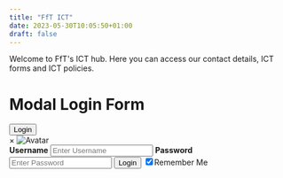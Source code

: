 ```yaml
---
title: "FfT ICT"
date: 2023-05-30T10:05:50+01:00
draft: false
---
```


Welcome to FfT's ICT hub. Here you can access our contact details, ICT forms and ICT policies.

<!DOCTYPE html>
<html lang="en">
<head>
<meta charset="UTF-8">
<meta name="viewport" content="width=device-width, initial-scale=1.0">
<title>MODAL LOGIN FORM</title>
</head>
<body>
<h1>Modal Login Form</h1>
<button onclick="document.getElementById('id01').style.display='block'" style="width: auto;">Login</button>
<div id="id01" class="modal">
<form class="modal-content animate" action="/action_page.php" method="POST">
<div class="imgcontainer">
<span onclick="document.getElementById('id01').style.display='none'" class="close" title="Close Modal">&times;</span>
<img src="img_avatar.png" alt="Avatar" class="avatar">
</div>
<div class="container">
<!-- Username -->
<label for="uname"><b>Username</b></label>
<input type="text" placeholder="Enter Username" name="uname" required>
<!-- Password -->
<label for="psw"><b>Password</b></label>
<input type="password" placeholder="Enter Password" name="psw" required>
<!-- Submit Button -->
<button type="submit">Login</button>
<label>
<input type="checkbox" checked="checked" name="remember">Remember Me
</label>
</div>
</form>
</div>
</body>
</html>